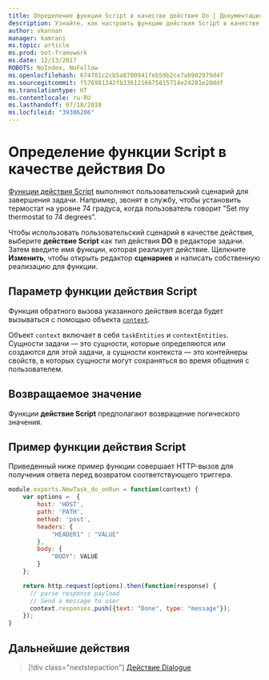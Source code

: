 ```yaml
---
title: Определение функции Script в качестве действия Do | Документация Майкрософт
description: Узнайте, как настроить функцию действия Script в качестве действия Do.
author: vkannan
manager: kamrani
ms.topic: article
ms.prod: bot-framework
ms.date: 12/13/2017
ROBOTS: NoIndex, NoFollow
ms.openlocfilehash: 674781c2cb5a8700941feb59b2ce7ab902979d4f
ms.sourcegitcommit: f576981342fb3361216675815714e24281e20ddf
ms.translationtype: HT
ms.contentlocale: ru-RU
ms.lasthandoff: 07/18/2018
ms.locfileid: "39306206"
---
```

# <a name="define-a-script-function-as-a-do-action"></a>Определение функции Script в качестве действия Do

[Функции действия Script](conversation-designer-context-object.md#script-callback-functions) выполняют пользовательский сценарий для завершения задачи. Например, звонят в службу, чтобы установить термостат на уровне 74 градуса, когда пользователь говорит "Set my thermostat to 74 degrees". 

Чтобы использовать пользовательский сценарий в качестве действия, выберите **действие Script** как тип действия **DO** в редакторе задачи. Затем введите имя функции, которая реализует действие. Щелкните **Изменить**, чтобы открыть редактор **сценариев** и написать собственную реализацию для функции. 

## <a name="script-action-function-parameter"></a>Параметр функции действия Script

Функция обратного вызова указанного действия всегда будет вызываться с помощью объекта [`context`](conversation-designer-context-object.md).

Объект `context` включает в себя `taskEntities` и `contextEntities`. Сущности задачи — это сущности, которые определяются или создаются для этой задачи, а сущности контекста — это контейнеры свойств, в которых сущности могут сохраняться во время общения с пользователем.

## <a name="return-value"></a>Возвращаемое значение
Функции **действие Script** предполагают возвращение логического значения.

## <a name="sample-script-action-function"></a>Пример функции действия Script
Приведенный ниже пример функции совершает HTTP-вызов для получения ответа перед возвратом соответствующего триггера.

```javascript
module.exports.NewTask_do_onRun = function(context) {
    var options =  {
        host: 'HOST',
        path: 'PATH',
        method: 'post',
        headers: {
            "HEADER1" : "VALUE"
        }, 
        body: {
            "BODY": VALUE
        }
    };

    return http.request(options).then(function(response) {
      // parse response payload
      // Send a message to user
      context.responses.push({text: "Done", type: "message"});
    });
} 
```

## <a name="next-step"></a>Дальнейшие действия
> [!div class="nextstepaction"]
> [Действие Dialogue](conversation-designer-dialogues.md)
